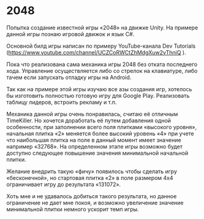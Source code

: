 # 2048
Попытка создание известной игры «2048» на движке Unity.
На примере данной игры познаю игровой движок и язык C#.

Основной билд игры написан по примеру YouTube-канала Dev Tutorials (https://www.youtube.com/channel/UCZCoRWCtZhMdgXuw2vThniQ ).

Пока что реализована сама механика игры 2048 без отката последнего хода.
Управление осуществляется либо со стрелок на клавиатуре, либо тачем если запускать отладку игры на Android.

Так как на примере этой игры изучаю все азы создания игр, хотелось бы изготовить полностью готовую игру для Google Play. Реализовать таблицу лидеров, встроить рекламу и т.п. 

Механика данной игры очень понравилась, считаю её отличным TimeKiller. Но хочется доработать её путем добавления одной особенности, при заполнении всего поля плитками «высокого уровня», начальная плитка «2» меняется более высокий уровень «4» при учете что наибольшая плитка на поле в данный момент имеет значение например «32768». На определенном этапе игры возможно будет доступно следующее повышение значения минимальной начальной плитки. 

Желание внедрить такую «фичу» появилось чтобы сделать игру «бесконечной», но стартовая плитка «2» в поле размером 4х4 ограничивает игру до результата «131072».

Хоть мне и не удавалось добиться такого результата, но данное ограничение не дает мне покоя, и возможно увеличение значение минимальной плитки немного ускорит темп игры.

